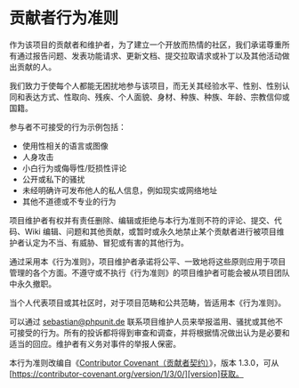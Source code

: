 # 贡献者行为准则

作为该项目的贡献者和维护者，为了建立一个开放而热情的社区，我们承诺尊重所有通过报告问题、发表功能请求、更新文档、提交拉取请求或补丁以及其他活动做出贡献的人。

我们致力于使每个人都能无困扰地参与该项目，而无关其经验水平、性别、性别认同和表达方式、性取向、残疾、个人面貌、身材、种族、种族、年龄、宗教信仰或国籍。

参与者不可接受的行为示例包括：

* 使用性相关的语言或图像
* 人身攻击
* 小白行为或侮辱性/贬损性评论
* 公开或私下的骚扰
* 未经明确许可发布他人的私人信息，例如现实或网络地址
* 其他不道德或不专业的行为

项目维护者有权并有责任删除、编辑或拒绝与本行为准则不符的评论、提交、代码、Wiki 编辑、问题和其他贡献，或暂时或永久地禁止某个贡献者进行被项目维护者认定为不当、有威胁、冒犯或有害的其他行为。

通过采用本《行为准则》，项目维护者承诺将公平、一致地将这些原则应用于项目管理的各个方面。不遵守或不执行《行为准则》的项目维护者可能会被从项目团队中永久撤职。

当个人代表项目或其社区时，对于项目范畴和公共范畴，皆适用本《行为准则》。

可以通过 sebastian@phpunit.de 联系项目维护人员来举报滥用、骚扰或其他不可接受的行为。所有的投诉都将得到审查和调查，并将根据情况做出认为是必要和适当的回应。维护者有义务对事件的举报人保密。

本行为准则改编自《[Contributor Covenant（贡献者契约）][homepage]》，版本 1.3.0，可从[https://contributor-covenant.org/version/1/3/0/][version]获取。

[homepage]: https://contributor-covenant.org
[version]: https://contributor-covenant.org/version/1/3/0/
